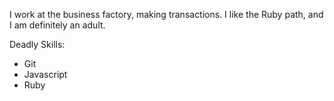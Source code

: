 I work at the business factory, making transactions.
I like the Ruby path, and I am definitely an adult.

Deadly Skills:
* Git
* Javascript
* Ruby
